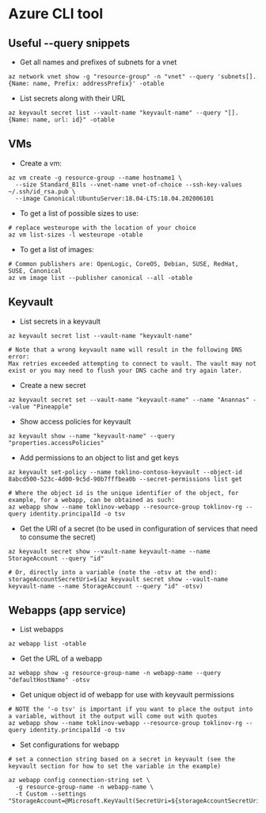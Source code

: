 # Azure CLI tool

## Useful --query snippets

* Get all names and prefixes of subnets for a vnet

```
az network vnet show -g "resource-group" -n "vnet" --query 'subnets[].{Name: name, Prefix: addressPrefix}' -otable
```

* List secrets along with their URL

```
az keyvault secret list --vault-name "keyvault-name" --query "[].{Name: name, url: id}" -otable
```

## VMs

* Create a vm:

```
az vm create -g resource-group --name hostname1 \
  --size Standard_B1ls --vnet-name vnet-of-choice --ssh-key-values ~/.ssh/id_rsa.pub \
  --image Canonical:UbuntuServer:18.04-LTS:18.04.202006101
```

* To get a list of possible sizes to use:

```
# replace westeurope with the location of your choice
az vm list-sizes -l westeurope -otable
```

* To get a list of images:

```
# Common publishers are: OpenLogic, CoreOS, Debian, SUSE, RedHat, SUSE, Canonical
az vm image list --publisher canonical --all -otable
```

## Keyvault

* List secrets in a keyvault

```
az keyvault secret list --vault-name "keyvault-name"

# Note that a wrong keyvault name will result in the following DNS error:
Max retries exceeded attempting to connect to vault. The vault may not exist or you may need to flush your DNS cache and try again later.
```

* Create a new secret

```
az keyvault secret set --vault-name "keyvault-name" --name "Anannas" --value "Pineapple"
```

* Show access policies for keyvault

```
az keyvault show --name "keyvault-name" --query "properties.accessPolicies"
```

* Add permissions to an object to list and get keys

```
az keyvault set-policy --name toklino-contoso-keyvault --object-id 8abcd500-523c-4d00-9c5d-90b7fffbea0b --secret-permissions list get

# Where the object id is the unique identifier of the object, for example, for a webapp, can be obtained as such:
az webapp show --name toklinov-webapp --resource-group toklinov-rg --query identity.principalId -o tsv
```

* Get the URI of a secret (to be used in configuration of services that need to consume the secret)

```
az keyvault secret show --vault-name keyvault-name --name StorageAccount --query "id"

# Or, directly into a variable (note the -otsv at the end):
storageAccountSecretUri=$(az keyvault secret show --vault-name keyvault-name --name StorageAccount --query "id" -otsv)
```

## Webapps (app service)


* List webapps

```
az webapp list -otable
```

* Get the URL of a webapp

```
az webapp show -g resource-group-name -n webapp-name --query "defaultHostName" -otsv
```

* Get unique object id of webapp for use with keyvault permissions

```
# NOTE the '-o tsv' is important if you want to place the output into a variable, without it the output will come out with quotes
az webapp show --name toklinov-webapp --resource-group toklinov-rg --query identity.principalId -o tsv
```

* Set configurations for webapp

```
# set a connection string based on a secret in keyvault (see the keyvault section for how to set the variable in the example)

az webapp config connection-string set \
  -g resource-group-name -n webapp-name \
  -t Custom --settings "StorageAccount=@Microsoft.KeyVault(SecretUri=${storageAccountSecretUri})"
```
